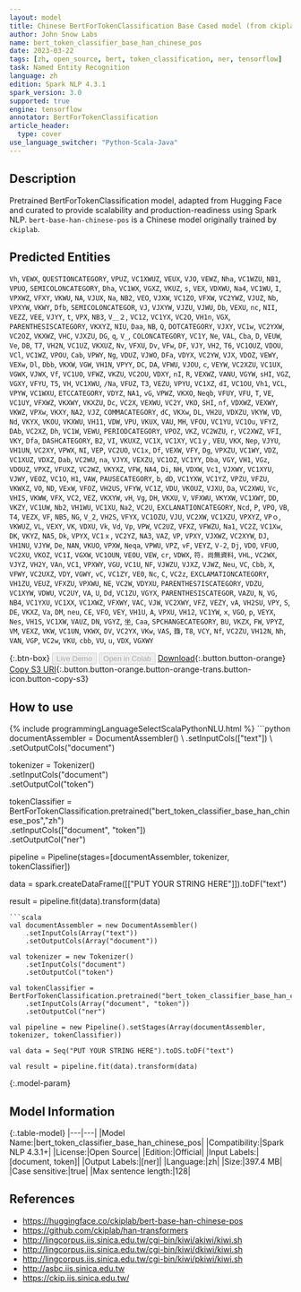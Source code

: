 ```yaml
---
layout: model
title: Chinese BertForTokenClassification Base Cased model (from ckiplab)
author: John Snow Labs
name: bert_token_classifier_base_han_chinese_pos
date: 2023-03-22
tags: [zh, open_source, bert, token_classification, ner, tensorflow]
task: Named Entity Recognition
language: zh
edition: Spark NLP 4.3.1
spark_version: 3.0
supported: true
engine: tensorflow
annotator: BertForTokenClassification
article_header:
  type: cover
use_language_switcher: "Python-Scala-Java"
---
```


## Description

Pretrained BertForTokenClassification model, adapted from Hugging Face and curated to provide scalability and production-readiness using Spark NLP. `bert-base-han-chinese-pos` is a Chinese model originally trained by `ckiplab`.

## Predicted Entities

`Vh`, `VEWX`, `QUESTIONCATEGORY`, `VPUZ`, `VC1XWUZ`, `VEUX`, `VJO`, `VEWZ`, `Nha`, `VC1WZU`, `NB1`, `VPUO`, `SEMICOLONCATEGORY`, `Dha`, `VC1WX`, `VGXZ`, `VKUZ`, `s`, `VEX`, `VDXWU`, `Na4`, `VC1WU`, `I`, `VPXWZ`, `VFXY`, `VKWU`, `NA`, `VJUX`, `Na`, `NB2`, `VEO`, `VJXW`, `VC1ZO`, `VFXW`, `VC2YWZ`, `VJUZ`, `Nb`, `VPXYW`, `VKWY`, `Dfb`, `SEMICOLONCATEGOR`, `VJ`, `VJXYW`, `VJZU`, `VJWU`, `Db`, `VEXU`, `nc`, `NII`, `VEZZ`, `VEE`, `VJYY`, `t`, `VPX`, `NB3`, `V＿２`, `VC12`, `VC1YX`, `VC2O`, `VH1n`, `VGX`, `PARENTHESISCATEGORY`, `VKXYZ`, `NIU`, `Daa`, `NB`, `Q`, `DOTCATEGORY`, `VJXY`, `VC1w`, `VC2YXW`, `VC2OZ`, `VKXWZ`, `VHC`, `VJXZU`, `DG`, `q`, `V_`, `COLONCATEGORY`, `VC1Y`, `Ne`, `VAL`, `Cba`, `D`, `VEUW`, `Ve`, `DB`, `T7`, `VH2N`, `VC1UZ`, `VKXUZ`, `Nv`, `VFXU`, `Dv`, `VFw`, `DF`, `VJY`, `VH2`, `T6`, `VC1OUZ`, `VDOU`, `VCl`, `VC1WZ`, `VPOU`, `Cab`, `VPWY`, `Ng`, `VDUZ`, `VJWO`, `DFa`, `VDYX`, `VC2YW`, `VJX`, `VDOZ`, `VEWY`, `VEXw`, `Dl`, `Dbb`, `VKXW`, `VGW`, `VH1N`, `VPYY`, `DC`, `DA`, `VFWU`, `VJOU`, `c`, `VEYW`, `VC2XZU`, `VC1UX`, `VGWX`, `VJWX`, `Vf`, `VC1UO`, `VFWZ`, `VKZU`, `VC2OU`, `VDXY`, `nI`, `R`, `VEXWZ`, `VANU`, `VGYW`, `sHI`, `VGZ`, `VGXY`, `VFYU`, `T5`, `VH`, `VC1XWU`, `/Na`, `VFUZ`, `T3`, `VEZU`, `VPYU`, `VC1XZ`, `dI`, `VC1OU`, `Vh1`, `VCL`, `VPYW`, `VC1WXU`, `ETCCATEGORY`, `VDYZ`, `NA1`, `vG`, `VPWZ`, `VKXO`, `Neqb`, `VFUY`, `VFU`, `T`, `VE`, `VC1UY`, `VFXWZ`, `VKXWY`, `VKXZU`, `Dc`, `VC2X`, `VEXWU`, `VC2Y`, `VKO`, `SHI`, `nf`, `VDXWZ`, `VEXWY`, `VKWZ`, `VPXw`, `VKXY`, `NA2`, `VJZ`, `COMMACATEGORY`, `dC`, `VKXw`, `DL`, `VH2U`, `VDXZU`, `VKYW`, `VD`, `Nd`, `VKYX`, `VKOU`, `VKXWU`, `VH11`, `VDW`, `VPU`, `VKUX`, `VAU`, `MH`, `VFOU`, `VC1YU`, `VC1Ou`, `VFYZ`, `DAb`, `VC2XZ`, `Dh`, `VC1W`, `VEWU`, `PERIODCATEGORY`, `VPOZ`, `VKZ`, `VC2WZU`, `r`, `VC2XWZ`, `VFI`, `VKY`, `Dfa`, `DASHCATEGORY`, `B2`, `VI`, `VKUXZ`, `VC1X`, `VC1XY`, `VC1ｙ`, `VEU`, `VKX`, `Nep`, `VJYU`, `VH1UN`, `VC2XY`, `VPWX`, `NI`, `VEP`, `VC2UO`, `VC1x`, `Df`, `VEXW`, `VFY`, `Dg`, `VPXZU`, `VC1WY`, `VDZ`, `VC1XUZ`, `VDXZ`, `Dab`, `VC2WU`, `na`, `VJYX`, `VEXZU`, `VC1OZ`, `VC1YY`, `Dba`, `VGY`, `VH1`, `VGz`, `VDOUZ`, `VPXZ`, `VFUXZ`, `VC2WZ`, `VKYXZ`, `VFW`, `NA4`, `Di`, `NH`, `VDXW`, `Vc1`, `VJXWY`, `VC1XYU`, `VJWY`, `VEOZ`, `VC1O`, `H1`, `VAW`, `PAUSECATEGORY`, `b`, `dD`, `VC1YXW`, `VC1YZ`, `VPZU`, `VFZU`, `VKWXZ`, `VO`, `ND`, `VExW`, `VFOZ`, `VH2US`, `VFYW`, `VC1Z`, `VDU`, `VKOUZ`, `VJXU`, `Da`, `VC2XWU`, `Vc`, `VHIS`, `VKWW`, `VFX`, `VC2`, `VEZ`, `VKXYW`, `vH`, `Vg`, `DH`, `VKXU`, `V`, `VFXWU`, `VKYXW`, `VC1XWY`, `DD`, `VKZY`, `VC1UW`, `Nb2`, `VH1WU`, `VC1XU`, `Na2`, `VC2U`, `EXCLANATIONCATEGORY`, `Ncd`, `P`, `VPO`, `VB`, `T4`, `VEZX`, `VF`, `NB5`, `NG`, `V_2`, `VH2S`, `VFYX`, `VC1OZU`, `VJU`, `VC2XW`, `VC1XZU`, `VPXYZ`, `VPｏ`, `VKWUZ`, `VL`, `VEXY`, `VK`, `VDXU`, `Vk`, `Vd`, `Vp`, `VPW`, `VC2UZ`, `VFXZ`, `VFWZU`, `Na1`, `VC2Z`, `VC1Xw`, `DK`, `VKYZ`, `NA5`, `Dk`, `VPYX`, `VC1ｘ`, `VC2YZ`, `NA3`, `VAZ`, `VP`, `VPXY`, `VJXWZ`, `VC2XYW`, `DJ`, `VH1NU`, `VJYW`, `De`, `NAN`, `VKUO`, `VPXW`, `Neqa`, `VPWU`, `VPZ`, `vF`, `VEYZ`, `V-2`, `Dj`, `VDO`, `VFUO`, `VC2XU`, `VKOZ`, `VC1I`, `VGXW`, `VC1OUN`, `VEOU`, `VEW`, `cr`, `VDWX`, `符，尚無資料`, `VHL`, `VC2WX`, `VJYZ`, `VH2Y`, `VAn`, `VC1`, `VPXWY`, `VGU`, `VC1U`, `NF`, `VJWZU`, `VJXZ`, `VJWZ`, `Neu`, `VC`, `Cbb`, `X`, `VFWY`, `VC2UXZ`, `VDY`, `VGWY`, `vC`, `VC1ZY`, `VE0`, `Nc`, `C`, `VC2z`, `EXCLAMATIONCATEGORY`, `VH1ZU`, `VEUZ`, `VFXZU`, `VPXWU`, `NE`, `VC2W`, `VDYXU`, `PARENTHES7ISCATEGORY`, `VDZU`, `VC1XYW`, `VDWU`, `VC2UY`, `VA`, `U`, `Dd`, `VC1ZU`, `VGYX`, `PARENTHESISCATEGOR`, `VAZU`, `N`, `VG`, `NB4`, `VC1YXU`, `VC1XX`, `VC1XWZ`, `VFXWY`, `VAC`, `VJW`, `VC2XWY`, `VFZ`, `VEZY`, `vA`, `VH2SU`, `VPY`, `S`, `DE`, `VKXZ`, `Va`, `DM`, `neu`, `CE`, `VFO`, `VEY`, `VH1U`, `A`, `VPXU`, `VH12`, `VC1YW`, `x`, `VGO`, `p`, `VEYX`, `Nes`, `VH1S`, `VC1XW`, `VAUZ`, `DN`, `VGYZ`, `坐`, `Caa`, `SPCHANGECATEGORY`, `BU`, `VKZX`, `FW`, `VPYZ`, `VM`, `VEXZ`, `VKW`, `VC1UN`, `VKWX`, `DV`, `VC2YX`, `VKw`, `VAS`, `籙`, `T8`, `VCY`, `Nf`, `VC2ZU`, `VH12N`, `Nh`, `VAN`, `VGP`, `VC2w`, `VKU`, `cbb`, `VU`, `u`, `VDX`, `VGXWY`

{:.btn-box}
<button class="button button-orange" disabled>Live Demo</button>
<button class="button button-orange" disabled>Open in Colab</button>
[Download](https://s3.amazonaws.com/auxdata.johnsnowlabs.com/public/models/bert_token_classifier_base_han_chinese_pos_zh_4.3.1_3.0_1679492593842.zip){:.button.button-orange}
[Copy S3 URI](s3://auxdata.johnsnowlabs.com/public/models/bert_token_classifier_base_han_chinese_pos_zh_4.3.1_3.0_1679492593842.zip){:.button.button-orange.button-orange-trans.button-icon.button-copy-s3}

## How to use



<div class="tabs-box" markdown="1">
{% include programmingLanguageSelectScalaPythonNLU.html %}
```python
documentAssembler = DocumentAssembler() \
    .setInputCols(["text"]) \
    .setOutputCols("document")

tokenizer = Tokenizer() \
    .setInputCols("document") \
    .setOutputCol("token")

tokenClassifier = BertForTokenClassification.pretrained("bert_token_classifier_base_han_chinese_pos","zh") \
    .setInputCols(["document", "token"]) \
    .setOutputCol("ner")

pipeline = Pipeline(stages=[documentAssembler, tokenizer, tokenClassifier])

data = spark.createDataFrame([["PUT YOUR STRING HERE"]]).toDF("text")

result = pipeline.fit(data).transform(data)
```
```scala
val documentAssembler = new DocumentAssembler() 
    .setInputCols(Array("text")) 
    .setOutputCols(Array("document"))
      
val tokenizer = new Tokenizer()
    .setInputCols("document")
    .setOutputCol("token")
 
val tokenClassifier = BertForTokenClassification.pretrained("bert_token_classifier_base_han_chinese_pos","zh") 
    .setInputCols(Array("document", "token"))
    .setOutputCol("ner")
   
val pipeline = new Pipeline().setStages(Array(documentAssembler, tokenizer, tokenClassifier))

val data = Seq("PUT YOUR STRING HERE").toDS.toDF("text")

val result = pipeline.fit(data).transform(data)
```
</div>

{:.model-param}
## Model Information

{:.table-model}
|---|---|
|Model Name:|bert_token_classifier_base_han_chinese_pos|
|Compatibility:|Spark NLP 4.3.1+|
|License:|Open Source|
|Edition:|Official|
|Input Labels:|[document, token]|
|Output Labels:|[ner]|
|Language:|zh|
|Size:|397.4 MB|
|Case sensitive:|true|
|Max sentence length:|128|

## References

- https://huggingface.co/ckiplab/bert-base-han-chinese-pos
- https://github.com/ckiplab/han-transformers
- http://lingcorpus.iis.sinica.edu.tw/cgi-bin/kiwi/akiwi/kiwi.sh
- http://lingcorpus.iis.sinica.edu.tw/cgi-bin/kiwi/dkiwi/kiwi.sh
- http://lingcorpus.iis.sinica.edu.tw/cgi-bin/kiwi/pkiwi/kiwi.sh
- http://asbc.iis.sinica.edu.tw
- https://ckip.iis.sinica.edu.tw/